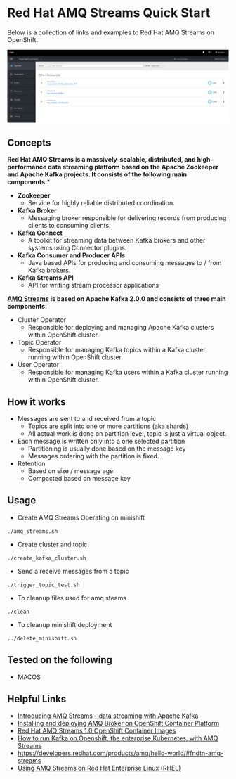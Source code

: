 # Red Hat AMQ Streams Quick Start

Below is a collection of links and examples to Red Hat AMQ Streams on OpenShift.  


![alt text](https://raw.githubusercontent.com/tosin2013/roar/master/red_hat_amq_streams/mycluster.png "My Red Hat AMQ Streams Cluster")

## Concepts
**Red Hat AMQ Streams is a massively-scalable, distributed, and high-performance data streaming
platform based on the Apache Zookeeper and Apache Kafka projects. It consists of the following main
components:***  
* **Zookeeper**
  * Service for highly reliable distributed coordination.
* **Kafka Broker**
  * Messaging broker responsible for delivering records from producing clients to consuming clients.
* **Kafka Connect**
  * A toolkit for streaming data between Kafka brokers and other systems using Connector plugins.
* **Kafka Consumer and Producer APIs**
  * Java based APIs for producing and consuming messages to / from Kafka brokers.
* **Kafka Streams API**
  * API for writing stream processor applications  

**[AMQ Streams](https://access.redhat.com/documentation/en-us/red_hat_amq/7.2/html/using_amq_streams_on_openshift_container_platform/overview-str) is based on Apache Kafka 2.0.0 and consists of three main components:**

* Cluster Operator
  * Responsible for deploying and managing Apache Kafka clusters within OpenShift cluster.
* Topic Operator
  * Responsible for managing Kafka topics within a Kafka cluster running within OpenShift cluster.
* User Operator
  * Responsible for managing Kafka users within a Kafka cluster running within OpenShift cluster.

## How it works
* Messages are sent to and received  from a topic
  * Topics are split into one or more partitions (aka shards)
  * All actual work is done on partition level, topic is just a virtual object.
* Each message is written only into a one selected partition
  * Partitioning is usually done based on the message key
  * Messages ordering with the partition is fixed.
* Retention
  * Based on size / message age
  * Compacted based on message key

## Usage
* Create AMQ Streams Operating on minishift
 ```
 ./amq_streams.sh
 ```
* Create cluster and topic
```
./create_kafka_cluster.sh
```
* Send a receive messages from a topic
```
./trigger_topic_test.sh
```
* To cleanup files used for amq steams
```
./clean
```
* To cleanup minishift deployment
```
../delete_minishift.sh
```

## Tested on the following
 * MACOS
## Helpful Links
 * [Introducing AMQ Streams—data streaming with Apache Kafka](https://www.redhat.com/de/about/videos/summit-2018-introducing-amq-streams-data-streaming-apache-kafka)
 * [Installing and deploying AMQ Broker on OpenShift Container Platform](https://access.redhat.com/documentation/en-us/red_hat_amq/7.2/html-single/deploying_amq_broker_on_openshift_container_platform/index#install-deploy-ocp-broker-ocp)
 * [Red Hat AMQ Streams 1.0 OpenShift Container Images](https://github.com/jboss-container-images/amqstreams-1-openshift-image)  
 * [How to run Kafka on Openshift, the enterprise Kubernetes, with AMQ Streams](https://developers.redhat.com/blog/2018/10/29/how-to-run-kafka-on-openshift-the-enterprise-kubernetes-with-amq-streams/)  
 * https://developers.redhat.com/products/amq/hello-world/#fndtn-amq-streams
 * [Using AMQ Streams on Red Hat Enterprise
 Linux (RHEL)](https://access.redhat.com/documentation/en-us/red_hat_amq/7.2/pdf/using_amq_streams_on_red_hat_enterprise_linux_rhel/Red_Hat_AMQ-7.2-Using_AMQ_Streams_on_Red_Hat_Enterprise_Linux_RHEL-en-US.pdf)  
